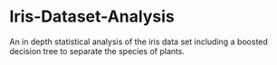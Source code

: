 # Iris-Dataset-Analysis
An in depth statistical analysis of the iris data set including a boosted decision tree to separate the species of plants.

